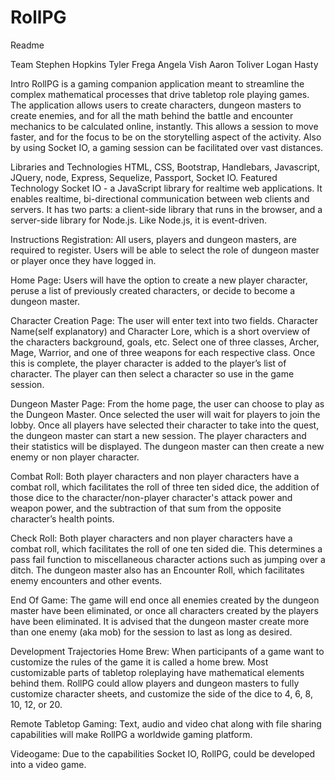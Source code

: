 # RollPG
Readme

Team
Stephen Hopkins
Tyler Frega
Angela Vish
Aaron Toliver
Logan Hasty

Intro
RollPG is a gaming companion application meant to streamline the complex mathematical processes that drive tabletop role playing games. The application allows users to create characters, dungeon masters to create enemies, and for all the math behind the battle and encounter mechanics to be calculated online, instantly. This allows a session to move faster, and for the focus to be on the storytelling aspect of the activity. Also by using Socket IO, a gaming session can be facilitated over vast distances.

Libraries and Technologies
HTML, CSS, Bootstrap, Handlebars, Javascript, JQuery, node, Express, Sequelize, Passport, Socket IO.
Featured Technology Socket IO - a JavaScript library for realtime web applications. It enables realtime, bi-directional communication between web clients and servers. It has two parts: a client-side library that runs in the browser, and a server-side library for Node.js. Like Node.js, it is event-driven.

Instructions
Registration: All users, players and dungeon masters, are required to register. Users will be able to select the role of dungeon master or player once they have logged in. 

Home Page: Users will have the option to create a new player character, peruse a list of previously created characters, or decide to become a dungeon master. 

Character Creation Page: The user will enter text into two fields. Character Name(self explanatory) and Character Lore, which is a short overview of the characters background, goals, etc. Select one of three classes, Archer, Mage, Warrior, and one of three weapons for each respective class. Once this is complete, the player character is added to the player’s list of character. The player can then select a character so use in the game session. 

Dungeon Master Page: From the home page, the user can choose to play as the Dungeon Master. Once selected the user will wait for players to join the lobby. Once all players have selected their character to take into the quest, the dungeon master can start a new session. The player characters and their statistics will be displayed. The dungeon master can then create a new enemy or non player character.

Combat Roll: Both player characters and non player characters have a combat roll, which facilitates the roll of three ten sided dice, the addition of those dice to the character/non-player character's attack power and weapon power, and the subtraction of that sum from the opposite character’s health points. 

Check Roll: Both player characters and non player characters have a combat roll, which facilitates the roll of one ten sided die. This determines a pass fail function to miscellaneous character actions such as jumping over a ditch. The dungeon master also has an Encounter Roll, which facilitates enemy encounters and other events.

End Of Game: The game will end once all enemies created by the dungeon master have been eliminated, or once all characters created by the players have been eliminated. It is advised that the dungeon master create more than one enemy (aka mob) for the session to last as long as desired. 

Development Trajectories
Home Brew: When participants of a game want to customize the rules of the game it is called a home brew. Most customizable parts of tabletop roleplaying have mathematical elements behind them. RollPG could allow players and dungeon masters to fully customize character sheets, and customize the side of the dice to 4, 6, 8, 10, 12, or 20.

Remote Tabletop Gaming: Text, audio and video chat along with file sharing capabilities will make RollPG a worldwide gaming platform. 

Videogame: Due to the capabilities Socket IO, RollPG, could be developed into a video game.
